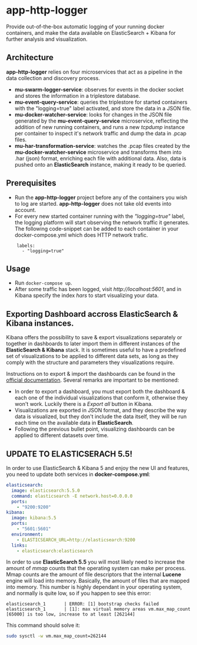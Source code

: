 # app-http-logger

Provide out-of-the-box automatic logging of your running docker containers, and make the data available on ElasticSearch + Kibana for further analysis and visualization.

## Architecture

**app-http-logger** relies on four microservices that act as a pipeline in the data collection and discovery process.

* **mu-swarm-logger-service**: observes for events in the docker socket and stores the information in a triplestore database.
* **mu-event-query-service**: queries the triplestore for started containers with the "logging=true" label activated, and store the data in a JSON file.
* **mu-docker-watcher-service**: looks for changes in the JSON file generated by the **mu-event-query-service** microservice, reflecting the addition of new running containers, and runs a new *tcpdump* instance per container to inspect it's network traffic and dump the data in .pcap files.
* **mu-har-transformation-service**: watches the .pcap files created by the **mu-docker-watcher-service** microservice and transforms them into .har (json) format, enriching each file with additional data. Also, data is pushed onto an **ElasticSearch** instance, making it ready to be queried.


## Prerequisites

* Run the **app-http-logger** project before any of the containers you wish to log are started. **app-http-logger** does not take old events into account.
* For every new started container running with the *"logging=true"* label, the logging platform will start observing the network traffic it generates.  The following code-snippet can be added to each container in your docker-compose.yml which does HTTP network trafic.

```
    labels:
      - "logging=true"
```

## Usage

* Run ```docker-compose up```.
* After some traffic has been logged, visit *http://localhost:5601*, and in Kibana specify the index *hars* to start visualizing your data.



## Exporting Dashboard accross ElasticSearch & Kibana instances.

Kibana offers the possibility to save & export visualizations separately or together in dashboards to later import them in different instances of the **ElasticSearch & Kibana** stack. It is sometimes useful to have a predefined set of visualizations to be applied to different data sets, as long as they comply with the structure and parameters they visualizations require.

Instructions on to export & import the dashboards can be found in the [official documentation](https://www.elastic.co/guide/en/kibana/current/managing-saved-objects.html). Several remarks are important to be mentioned:

  * In order to export a dashboard, you must export both the dashboard & each one of the individual visualizations that conform it, otherwise they won't work. Luckily there is a *Export all* button in Kibana.
  * Visualizations are exported in JSON format, and they describe the way data is visualized, but they don't include the data itself, they will be run each time on the available data in **ElasticSearch**.
  * Following the previous bullet point, visualizing dashboards can be applied to different datasets over time.



## UPDATE TO ELASTICSERACH 5.5!

In order to use ElasticSearch & Kibana 5 and enjoy the new UI and features, you need to update both services in **docker-compose.yml**:

```yml
elasticsearch:
  image: elasticsearch:5.5.0
  command: elasticsearch -E network.host=0.0.0.0
  ports:
    - "9200:9200"
kibana:
  image: kibana:5.5
  ports:
    - "5601:5601"
  environment:
    - ELASTICSEARCH_URL=http://elasticsearch:9200
  links:
    - elasticsearch:elasticsearch
```



In order to use **ElasticSearch 5.5** you  will most likely need to increase the amount of *mmap* counts that the operating system can make per process. Mmap counts are the amount of file descriptors that the internal **Lucene** engine will load into memory. Basically, the amount of files that are mapped into memory. This number is highly dependant in your operating system, and normally is quite low, so if you happen to see this error:

```
elasticsearch_1       | ERROR: [1] bootstrap checks failed
elasticsearch_1       | [1]: max virtual memory areas vm.max_map_count [65000] is too low, increase to at least [262144]
```


This command should solve it:

```sh
sudo sysctl -w vm.max_map_count=262144
```
